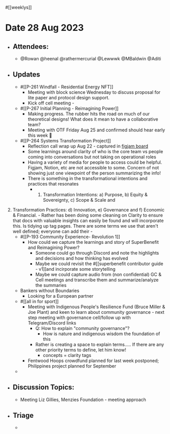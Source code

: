 #[[weeklys]] 
# **Date 28 Aug 2023**
- ## Attendees:
	- @Rowan  @heenal @rathermercurial @Lewwwk @MBaldwin @Aditi 
- ## Updates
	- #[[P-261 Windfall - Residential Energy NFT]] 
		- Meeting with block science Wednesday to discuss proposal for lite paper and protocol design support. 
		- Kick off cell meeting - 
	- #[[P-267 Initial Planning - Reimagining Power]] 
		- Making progress. The rubber hits the road on much of our theoretical designs! What does it mean to have a collaborative team?
		- Meeting with OTF Friday Aug 25 and confirmed should hear early this week 🤞
	- #[[P-264 Systems Transformation Project]] 
		- Reflection call wrap up Aug 22 - captured in [figjam board](https://www.figma.com/file/uY3nFt3lRZC8q7XfVKG2Xi/System-Transformation-Project?type=whiteboard&node-id=114-15)
		- Some learnings around clarity of who is the core team vs people coming into conversations but not taking on operational roles
		- Having a variety of media for people to access could be helpful. Figjam, Notion, etc are not accessible to some. Concern of not showing just one viewpoint of the person summarizing the info!
		- There is something in the transformational intentions and practices that resonates
			- 1) Transformation Intentions: 
a) Purpose, 
b) Equity & Sovereignty, 
c)  Scope & Scale and 
2) Transformation Practices: 
d) Innovation, 
e) Governance and 
f) Economic & Financial.
			- Rather has been doing some cleaning on Clarity to ensure that docs with valuable insights can easily be found and will incorporate this. Is tidying up tag pages. There are some terms we use that aren't well defined; everyone can add their 
			- 
	- #[[P-193 Community Experience- Revolution 1]]
		- How could we capture the learnings and story of SuperBenefit and Reimagining Power?
			- Someone could go through Discord and note the highlights and decisions and how thinking has evolved
			- Maybe we could revisit the #[[superbenefit contributor guide - v1]]and incirporate some storytelling  
			- Maybe we could capture audio from (non confidential) GC & Cell meetings and transcribe them and summarize/analyze the summaries
	- Bankers without Boundaries
		- Looking for a European partner
	- #[[all in for sport]] 
		- Meeting with Indigenous People's Resilience Fund (Bruce Miller & Joe Plant) and keen to learn about community governance - next step meeting with governance cell/follow up with Telegram/Discord links
			- Q: How to explain "community governance"?
				- How is nature and indigenous wisdom the foundation of this
			- Rather is creating a space to explain terms..... If there are any other priority terms to define, let him know!
				- concepts = clarity tags
		- Fentwood Hoops crowdfund planned for last week postponed; Philippines project planned for September
	-  
- ## Discussion Topics:
	- Meeting Liz Gillies, Menzies Foundation - meeting approach
- ## Triage
	- 
